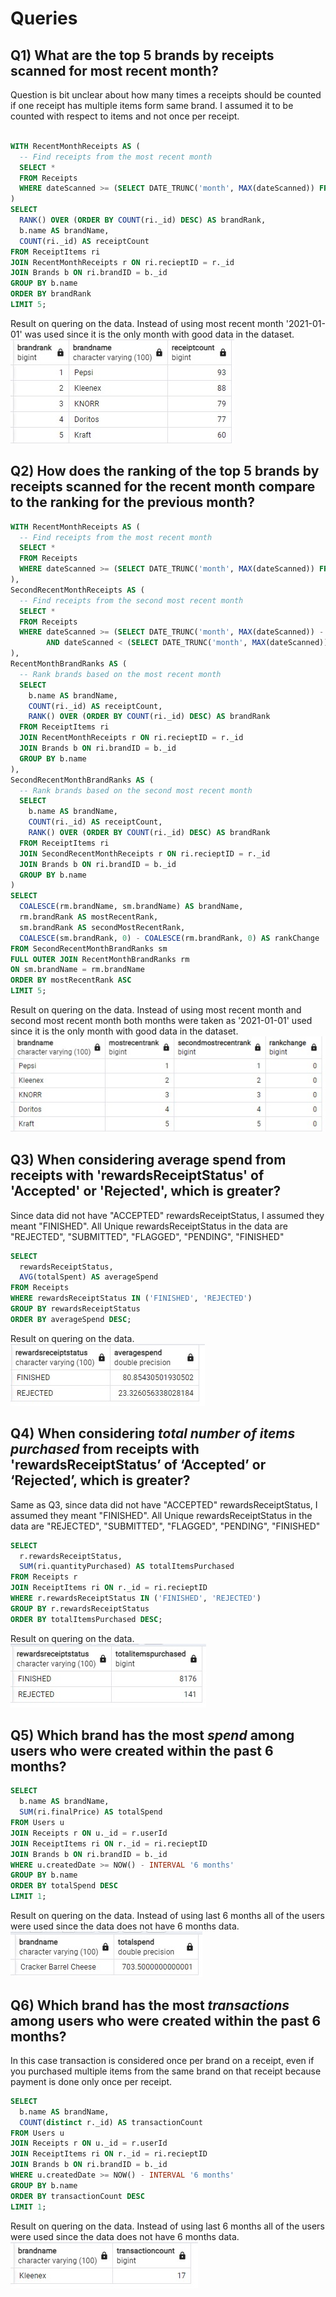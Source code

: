 # Queries


## Q1) What are the top 5 brands by receipts scanned for most recent month?
Question is bit unclear about how many times a receipts should be counted if one receipt has multiple items form same brand. I assumed it to be counted with respect to items and not once per receipt.

```sql

WITH RecentMonthReceipts AS (
  -- Find receipts from the most recent month
  SELECT *
  FROM Receipts
  WHERE dateScanned >= (SELECT DATE_TRUNC('month', MAX(dateScanned)) FROM Receipts)
)
SELECT
  RANK() OVER (ORDER BY COUNT(ri._id) DESC) AS brandRank,
  b.name AS brandName,
  COUNT(ri._id) AS receiptCount
FROM ReceiptItems ri
JOIN RecentMonthReceipts r ON ri.recieptID = r._id
JOIN Brands b ON ri.brandID = b._id
GROUP BY b.name
ORDER BY brandRank
LIMIT 5;

```
Result on quering on the data. Instead of using most recent month '2021-01-01' was used since it is the only month with good data in the dataset.<br>
![Q1](https://github.com/utkarshkolhe/fetch-reciept-analysis/blob/main/2_query_results/Q1.jpg)

##  Q2) How does the ranking of the top 5 brands by receipts scanned for the recent month compare to the ranking for the previous month?
```sql
WITH RecentMonthReceipts AS (
  -- Find receipts from the most recent month
  SELECT *
  FROM Receipts
  WHERE dateScanned >= (SELECT DATE_TRUNC('month', MAX(dateScanned)) FROM Receipts)
),
SecondRecentMonthReceipts AS (
  -- Find receipts from the second most recent month
  SELECT *
  FROM Receipts
  WHERE dateScanned >= (SELECT DATE_TRUNC('month', MAX(dateScanned)) - INTERVAL '1 month'FROM Receipts)
 		AND dateScanned < (SELECT DATE_TRUNC('month', MAX(dateScanned)) FROM Receipts)
),
RecentMonthBrandRanks AS (
  -- Rank brands based on the most recent month
  SELECT
    b.name AS brandName,
    COUNT(ri._id) AS receiptCount,
    RANK() OVER (ORDER BY COUNT(ri._id) DESC) AS brandRank
  FROM ReceiptItems ri
  JOIN RecentMonthReceipts r ON ri.recieptID = r._id
  JOIN Brands b ON ri.brandID = b._id
  GROUP BY b.name
),
SecondRecentMonthBrandRanks AS (
  -- Rank brands based on the second most recent month
  SELECT
    b.name AS brandName,
    COUNT(ri._id) AS receiptCount,
    RANK() OVER (ORDER BY COUNT(ri._id) DESC) AS brandRank
  FROM ReceiptItems ri
  JOIN SecondRecentMonthReceipts r ON ri.recieptID = r._id
  JOIN Brands b ON ri.brandID = b._id
  GROUP BY b.name
)
SELECT
  COALESCE(rm.brandName, sm.brandName) AS brandName,
  rm.brandRank AS mostRecentRank,
  sm.brandRank AS secondMostRecentRank,
  COALESCE(sm.brandRank, 0) - COALESCE(rm.brandRank, 0) AS rankChange
FROM SecondRecentMonthBrandRanks sm
FULL OUTER JOIN RecentMonthBrandRanks rm
ON sm.brandName = rm.brandName
ORDER BY mostRecentRank ASC
LIMIT 5;

```
Result on quering on the data. Instead of using most recent month and second most recent month both months were taken as '2021-01-01' used since it is the only month with good data in the dataset.<br>
![Q2](https://github.com/utkarshkolhe/fetch-reciept-analysis/blob/main/2_query_results/Q2.jpg)

## Q3) When considering average spend from receipts with 'rewardsReceiptStatus' of 'Accepted' or 'Rejected', which is greater?

 Since data did not have "ACCEPTED" rewardsReceiptStatus, I assumed they meant "FINISHED".
All Unique  rewardsReceiptStatus in the data are "REJECTED", "SUBMITTED", "FLAGGED", "PENDING", "FINISHED"

```sql
SELECT
  rewardsReceiptStatus,
  AVG(totalSpent) AS averageSpend
FROM Receipts
WHERE rewardsReceiptStatus IN ('FINISHED', 'REJECTED')
GROUP BY rewardsReceiptStatus
ORDER BY averageSpend DESC;
```
Result on quering on the data.<br>
![Q3](https://github.com/utkarshkolhe/fetch-reciept-analysis/blob/main/2_query_results/Q3.jpg)



## Q4) When considering  _total number of items purchased_  from receipts with 'rewardsReceiptStatus’ of ‘Accepted’ or ‘Rejected’, which is greater?

 Same as Q3, since data did not have "ACCEPTED" rewardsReceiptStatus, I assumed they meant "FINISHED".
All Unique  rewardsReceiptStatus in the data are "REJECTED", "SUBMITTED", "FLAGGED", "PENDING", "FINISHED"

```sql
SELECT
  r.rewardsReceiptStatus,
  SUM(ri.quantityPurchased) AS totalItemsPurchased
FROM Receipts r
JOIN ReceiptItems ri ON r._id = ri.recieptID
WHERE r.rewardsReceiptStatus IN ('FINISHED', 'REJECTED')
GROUP BY r.rewardsReceiptStatus
ORDER BY totalItemsPurchased DESC;
```
Result on quering on the data.<br>
![Q4](https://github.com/utkarshkolhe/fetch-reciept-analysis/blob/main/2_query_results/Q4.jpg)


## Q5) Which brand has the most  _spend_  among users who were created within the past 6 months?


```sql
SELECT
  b.name AS brandName,
  SUM(ri.finalPrice) AS totalSpend
FROM Users u
JOIN Receipts r ON u._id = r.userId
JOIN ReceiptItems ri ON r._id = ri.recieptID
JOIN Brands b ON ri.brandID = b._id
WHERE u.createdDate >= NOW() - INTERVAL '6 months'
GROUP BY b.name
ORDER BY totalSpend DESC
LIMIT 1;
```
Result on quering on the data. Instead of using last 6 months all of the users were used since the data does not have 6 months data.<br>
![Q5](https://github.com/utkarshkolhe/fetch-reciept-analysis/blob/main/2_query_results/Q5.jpg)


## Q6) Which brand has the most  _transactions_  among users who were created within the past 6 months?
In this case transaction is considered once per brand on a receipt, even if you purchased multiple items from the same brand on that receipt because payment is done only once per receipt.

```sql
SELECT
  b.name AS brandName,
  COUNT(distinct r._id) AS transactionCount
FROM Users u
JOIN Receipts r ON u._id = r.userId
JOIN ReceiptItems ri ON r._id = ri.recieptID
JOIN Brands b ON ri.brandID = b._id
WHERE u.createdDate >= NOW() - INTERVAL '6 months'
GROUP BY b.name
ORDER BY transactionCount DESC
LIMIT 1;
```
Result on quering on the data. Instead of using last 6 months all of the users were used since the data does not have 6 months data.<br>
![Q6](https://github.com/utkarshkolhe/fetch-reciept-analysis/blob/main/2_query_results/Q6.jpg)
